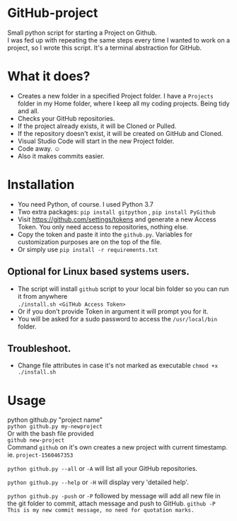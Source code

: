 # GitHub-project

Small python script for starting a Project on Github.  
I was fed up with repeating the same steps every time I wanted to work on a project, so I wrote this script.
It's a terminal abstraction for GitHub.

# What it does?

 - Creates a new folder in a specified Project folder. I have a `Projects` folder in my Home folder, where I keep all my coding projects. Being tidy and all.  
 - Checks your GitHub repositories.
 - If the project already exists, it will be Cloned or Pulled.
 - If the repository doesn't exist, it will be created on GitHub and Cloned.
 - Visual Studio Code will start in the new Project folder.
 - Code away. :relaxed:
 - Also it makes commits easier.
 
 # Installation
 
 - You need Python, of course. I used Python 3.7
 - Two extra packages: `pip install gitpython` , `pip install PyGithub`
 - Visit https://github.com/settings/tokens and generate a new Access Token. You only need access to repositories, nothing else.  
 - Copy the token and paste it into the `github.py`. Variables for customization purposes are on the top of the file.  
 - Or simply use `pip install -r requirements.txt`
 
 ## Optional for Linux based systems users.
 
  - The script will install `github` script to your local bin folder so you can run it from anywhere  
  `./install.sh <GiTHub Access Token>`
  - Or if you don't provide Token in argument it will prompt you for it.
  - You will be asked for a sudo password to access the `/usr/local/bin` folder.
  
  ## Troubleshoot. 
  - Change file attributes in case it's not marked as executable `chmod +x ./install.sh`
  

# Usage

python github.py "project name"  
`python github.py my-newproject`    
Or with the bash file provided  
`github new-project`  
Command `github` on it's own creates a new project with current timestamp. ie. `project-1560467353`  

`python github.py --all` or `-A` will list all your GitHub repositories.  

`python github.py --help` or `-H` will display very 'detailed help'.  

`python github.py -push` or `-P` followed by message will add all new file in the git folder to commit, attach message and push to GitHub. `github -P This is my new commit message, no need for quotation marks.`



